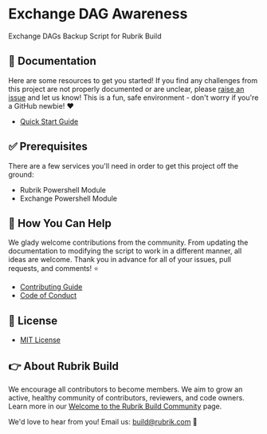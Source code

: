 # Exchange DAG Awareness

Exchange DAGs Backup Script for Rubrik Build

## :blue_book: Documentation 

Here are some resources to get you started! If you find any challenges from this project are not properly documented or are unclear, please [raise an issue](https://github.com/rubrikinc/use-case-exchange-dag-awareness/issues/new/choose) and let us know! This is a fun, safe environment - don't worry if you're a GitHub newbie! :heart:

* [Quick Start Guide](/docs/QUICKSTART.md)

## :white_check_mark: Prerequisites

There are a few services you'll need in order to get this project off the ground:

* Rubrik Powershell Module
* Exchange Powershell Module

## :muscle: How You Can Help

We glady welcome contributions from the community. From updating the documentation to modifying the script to work in a different manner, all ideas are welcome. Thank you in advance for all of your issues, pull requests, and comments! :star:

* [Contributing Guide](CONTRIBUTING.md)
* [Code of Conduct](CODE_OF_CONDUCT.md)

## :pushpin: License

* [MIT License](LICENSE)

## :point_right: About Rubrik Build

We encourage all contributors to become members. We aim to grow an active, healthy community of contributors, reviewers, and code owners. Learn more in our [Welcome to the Rubrik Build Community](https://github.com/rubrikinc/welcome-to-rubrik-build) page.

We'd love to hear from you! Email us: build@rubrik.com :love_letter:
